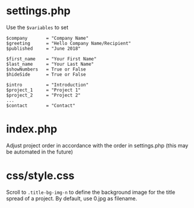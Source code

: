 # settings.php
Use the `$variables` to set

    $company       = "Company Name"
    $greeting      = "Hello Company Name/Recipient"
    $published     = "June 2018"

    $first_name    = "Your First Name"
    $last_name     = "Your Last Name"
    $showNumbers   = True or False
    $hideSide      = True or False

    $intro         = "Introduction"
    $project_1     = "Project 1"
    $project_2     = "Project 2"
    ...
    $contact       = "Contact"

# index.php
Adjust project order in accordance with the order in settings.php (this may be automated in the future)

# css/style.css
Scroll to `.title-bg-img-n` to define the background image for the title spread of a project. By default, use 0.jpg as filename. 
